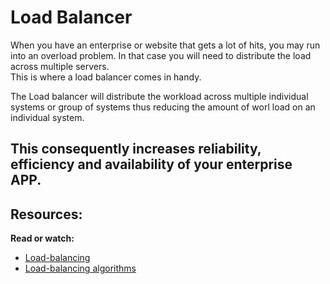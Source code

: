 # Load Balancer
When you have an enterprise or website that gets a lot of hits, you may run into an overload problem. In that case you will need to distribute the load across multiple servers.  
This is where a load balancer comes in handy.

The Load balancer will distribute the workload across multiple individual systems or group of systems thus reducing the amount of worl load on an individual system.

This consequently increases reliability, efficiency and availability of your enterprise APP.
---

## Resources:
**Read or watch:**
- [Load-balancing](https://www.thegeekstuff.com/2016/01/load-balancer-intro/)
- [Load-balancing algorithms](https://community.f5.com/kb/technicalarticles/intro-to-load-balancing-for-developers-%E2%80%93-the-algorithms/273759)